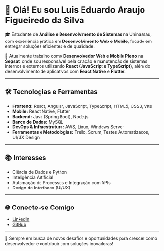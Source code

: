 # 👋 Olá! Eu sou Luis Eduardo Araujo Figueiredo da Silva

🎓 Estudante de **Análise e Desenvolvimento de Sistemas** na Uninassau, com experiência prática em **Desenvolvimento Web e Mobile**, focado em entregar soluções eficientes e de qualidade.

💼 Atualmente trabalho como **Desenvolvedor Web e Mobile Pleno** na **Segsat**, onde sou responsável pela criação e manutenção de sistemas internos e externos utilizando **React (JavaScript e TypeScript)**, além do desenvolvimento de aplicativos com **React Native** e **Flutter**.

---

## 🛠️ Tecnologias e Ferramentas

- **Frontend:** React, Angular, JavaScript, TypeScript, HTML5, CSS3, Vite  
- **Mobile:** React Native, Flutter  
- **Backend:** Java (Spring Boot), Node.js  
- **Banco de Dados:** MySQL  
- **DevOps & Infraestrutura:** AWS, Linux, Windows Server  
- **Ferramentas e Metodologias:** Trello, Scrum, Testes Automatizados, UI/UX Design

---

## 📚 Interesses

- Ciência de Dados e Python  
- Inteligência Artificial  
- Automação de Processos e Integração com APIs  
- Design de Interfaces (UI/UX)

---

## 🌐 Conecte-se Comigo

- [LinkedIn](https://www.linkedin.com/in/luiseduardoaraujo/)
- [GitHub](https://github.com/LuisEduardo21)

---

💬 Sempre em busca de novos desafios e oportunidades para crescer como desenvolvedor e contribuir com soluções inovadoras!

